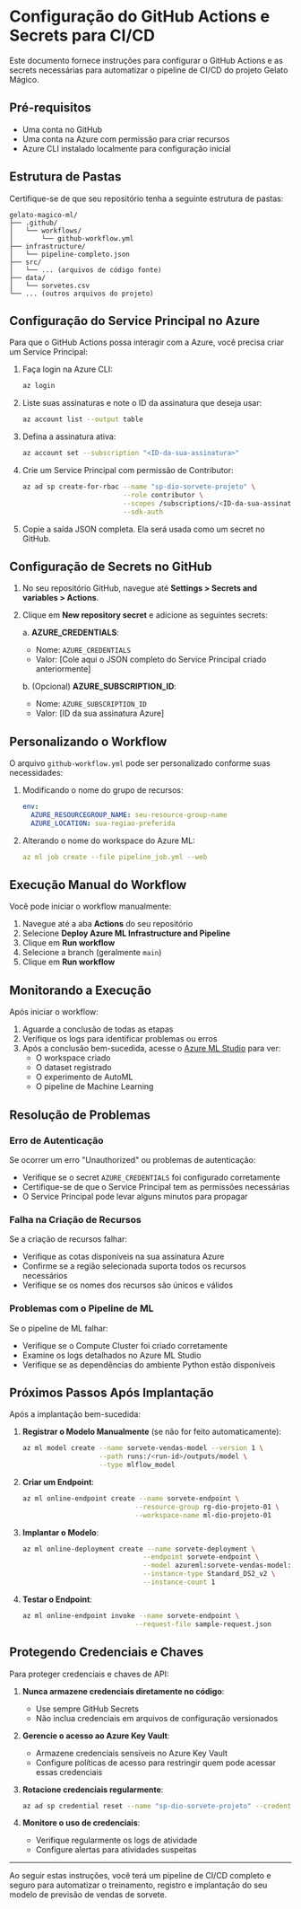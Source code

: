 # Configuração do GitHub Actions e Secrets para CI/CD

Este documento fornece instruções para configurar o GitHub Actions e as secrets necessárias para automatizar o pipeline de CI/CD do projeto Gelato Mágico.

## Pré-requisitos

- Uma conta no GitHub
- Uma conta na Azure com permissão para criar recursos
- Azure CLI instalado localmente para configuração inicial

## Estrutura de Pastas

Certifique-se de que seu repositório tenha a seguinte estrutura de pastas:

```
gelato-magico-ml/
├── .github/
│   └── workflows/
│       └── github-workflow.yml
├── infrastructure/
│   └── pipeline-completo.json
├── src/
│   └── ... (arquivos de código fonte)
├── data/
│   └── sorvetes.csv
└── ... (outros arquivos do projeto)
```

## Configuração do Service Principal no Azure

Para que o GitHub Actions possa interagir com a Azure, você precisa criar um Service Principal:

1. Faça login na Azure CLI:
   ```bash
   az login
   ```

2. Liste suas assinaturas e note o ID da assinatura que deseja usar:
   ```bash
   az account list --output table
   ```

3. Defina a assinatura ativa:
   ```bash
   az account set --subscription "<ID-da-sua-assinatura>"
   ```

4. Crie um Service Principal com permissão de Contributor:
   ```bash
   az ad sp create-for-rbac --name "sp-dio-sorvete-projeto" \
                            --role contributor \
                            --scopes /subscriptions/<ID-da-sua-assinatura> \
                            --sdk-auth
   ```

5. Copie a saída JSON completa. Ela será usada como um secret no GitHub.

## Configuração de Secrets no GitHub

1. No seu repositório GitHub, navegue até **Settings > Secrets and variables > Actions**.

2. Clique em **New repository secret** e adicione as seguintes secrets:

   a. **AZURE_CREDENTIALS**:
      - Nome: `AZURE_CREDENTIALS`
      - Valor: [Cole aqui o JSON completo do Service Principal criado anteriormente]

   b. (Opcional) **AZURE_SUBSCRIPTION_ID**:
      - Nome: `AZURE_SUBSCRIPTION_ID`
      - Valor: [ID da sua assinatura Azure]

## Personalizando o Workflow

O arquivo `github-workflow.yml` pode ser personalizado conforme suas necessidades:

1. Modificando o nome do grupo de recursos:
   ```yaml
   env:
     AZURE_RESOURCEGROUP_NAME: seu-resource-group-name
     AZURE_LOCATION: sua-regiao-preferida
   ```

2. Alterando o nome do workspace do Azure ML:
   ```yaml
   az ml job create --file pipeline_job.yml --web
   ```

## Execução Manual do Workflow

Você pode iniciar o workflow manualmente:

1. Navegue até a aba **Actions** do seu repositório
2. Selecione **Deploy Azure ML Infrastructure and Pipeline**
3. Clique em **Run workflow**
4. Selecione a branch (geralmente `main`)
5. Clique em **Run workflow**

## Monitorando a Execução

Após iniciar o workflow:

1. Aguarde a conclusão de todas as etapas
2. Verifique os logs para identificar problemas ou erros
3. Após a conclusão bem-sucedida, acesse o [Azure ML Studio](https://ml.azure.com) para ver:
   - O workspace criado
   - O dataset registrado
   - O experimento de AutoML
   - O pipeline de Machine Learning

## Resolução de Problemas

### Erro de Autenticação

Se ocorrer um erro "Unauthorized" ou problemas de autenticação:
- Verifique se o secret `AZURE_CREDENTIALS` foi configurado corretamente
- Certifique-se de que o Service Principal tem as permissões necessárias
- O Service Principal pode levar alguns minutos para propagar

### Falha na Criação de Recursos

Se a criação de recursos falhar:
- Verifique as cotas disponíveis na sua assinatura Azure
- Confirme se a região selecionada suporta todos os recursos necessários
- Verifique se os nomes dos recursos são únicos e válidos

### Problemas com o Pipeline de ML

Se o pipeline de ML falhar:
- Verifique se o Compute Cluster foi criado corretamente
- Examine os logs detalhados no Azure ML Studio
- Verifique se as dependências do ambiente Python estão disponíveis

## Próximos Passos Após Implantação

Após a implantação bem-sucedida:

1. **Registrar o Modelo Manualmente** (se não for feito automaticamente):
   ```bash
   az ml model create --name sorvete-vendas-model --version 1 \
                      --path runs:/<run-id>/outputs/model \
                      --type mlflow_model
   ```

2. **Criar um Endpoint**:
   ```bash
   az ml online-endpoint create --name sorvete-endpoint \
                               --resource-group rg-dio-projeto-01 \
                               --workspace-name ml-dio-projeto-01
   ```

3. **Implantar o Modelo**:
   ```bash
   az ml online-deployment create --name sorvete-deployment \
                                 --endpoint sorvete-endpoint \
                                 --model azureml:sorvete-vendas-model:1 \
                                 --instance-type Standard_DS2_v2 \
                                 --instance-count 1
   ```

4. **Testar o Endpoint**:
   ```bash
   az ml online-endpoint invoke --name sorvete-endpoint \
                               --request-file sample-request.json
   ```

## Protegendo Credenciais e Chaves

Para proteger credenciais e chaves de API:

1. **Nunca armazene credenciais diretamente no código**:
   - Use sempre GitHub Secrets
   - Não inclua credenciais em arquivos de configuração versionados

2. **Gerencie o acesso ao Azure Key Vault**:
   - Armazene credenciais sensíveis no Azure Key Vault
   - Configure políticas de acesso para restringir quem pode acessar essas credenciais

3. **Rotacione credenciais regularmente**:
   ```bash
   az ad sp credential reset --name "sp-dio-sorvete-projeto" --credential-description "Key-1"
   ```

4. **Monitore o uso de credenciais**:
   - Verifique regularmente os logs de atividade
   - Configure alertas para atividades suspeitas

---

Ao seguir estas instruções, você terá um pipeline de CI/CD completo e seguro para automatizar o treinamento, registro e implantação do seu modelo de previsão de vendas de sorvete.
